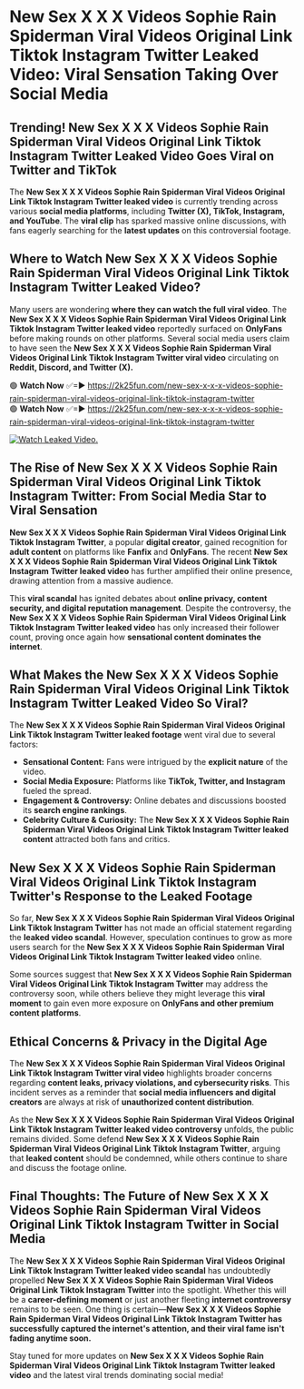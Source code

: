# New Sex X X X Videos Sophie Rain Spiderman Viral Videos Original Link Tiktok Instagram Twitter Leaked Video: Viral Sensation Taking Over Social Media

## **Trending! New Sex X X X Videos Sophie Rain Spiderman Viral Videos Original Link Tiktok Instagram Twitter Leaked Video Goes Viral on Twitter and TikTok**
The **New Sex X X X Videos Sophie Rain Spiderman Viral Videos Original Link Tiktok Instagram Twitter leaked video** is currently trending across various **social media platforms**, including **Twitter (X), TikTok, Instagram, and YouTube**. The **viral clip** has sparked massive online discussions, with fans eagerly searching for the **latest updates** on this controversial footage.

## **Where to Watch New Sex X X X Videos Sophie Rain Spiderman Viral Videos Original Link Tiktok Instagram Twitter Leaked Video?**
Many users are wondering **where they can watch the full viral video**. The **New Sex X X X Videos Sophie Rain Spiderman Viral Videos Original Link Tiktok Instagram Twitter leaked video** reportedly surfaced on **OnlyFans** before making rounds on other platforms. Several social media users claim to have seen the **New Sex X X X Videos Sophie Rain Spiderman Viral Videos Original Link Tiktok Instagram Twitter viral video** circulating on **Reddit, Discord, and Twitter (X).**

🟢 **Watch Now** ✅=► https://2k25fun.com/new-sex-x-x-x-videos-sophie-rain-spiderman-viral-videos-original-link-tiktok-instagram-twitter  
🟢 **Watch Now** ✅=► https://2k25fun.com/new-sex-x-x-x-videos-sophie-rain-spiderman-viral-videos-original-link-tiktok-instagram-twitter  

[![Watch Leaked Video.](https://miro.medium.com/v2/resize:fit:828/format:webp/1*cilzJN44JGOrTw9NJCrNHA.gif "Watch Leaked Video")](https://2k25fun.com/new-sex-x-x-x-videos-sophie-rain-spiderman-viral-videos-original-link-tiktok-instagram-twitter)

## **The Rise of New Sex X X X Videos Sophie Rain Spiderman Viral Videos Original Link Tiktok Instagram Twitter: From Social Media Star to Viral Sensation**
**New Sex X X X Videos Sophie Rain Spiderman Viral Videos Original Link Tiktok Instagram Twitter**, a popular **digital creator**, gained recognition for **adult content** on platforms like **Fanfix** and **OnlyFans**. The recent **New Sex X X X Videos Sophie Rain Spiderman Viral Videos Original Link Tiktok Instagram Twitter leaked video** has further amplified their online presence, drawing attention from a massive audience.

This **viral scandal** has ignited debates about **online privacy, content security, and digital reputation management**. Despite the controversy, the **New Sex X X X Videos Sophie Rain Spiderman Viral Videos Original Link Tiktok Instagram Twitter leaked video** has only increased their follower count, proving once again how **sensational content dominates the internet**.

## **What Makes the New Sex X X X Videos Sophie Rain Spiderman Viral Videos Original Link Tiktok Instagram Twitter Leaked Video So Viral?**
The **New Sex X X X Videos Sophie Rain Spiderman Viral Videos Original Link Tiktok Instagram Twitter leaked footage** went viral due to several factors:
- **Sensational Content:** Fans were intrigued by the **explicit nature** of the video.
- **Social Media Exposure:** Platforms like **TikTok, Twitter, and Instagram** fueled the spread.
- **Engagement & Controversy:** Online debates and discussions boosted its **search engine rankings**.
- **Celebrity Culture & Curiosity:** The **New Sex X X X Videos Sophie Rain Spiderman Viral Videos Original Link Tiktok Instagram Twitter leaked content** attracted both fans and critics.

## **New Sex X X X Videos Sophie Rain Spiderman Viral Videos Original Link Tiktok Instagram Twitter's Response to the Leaked Footage**
So far, **New Sex X X X Videos Sophie Rain Spiderman Viral Videos Original Link Tiktok Instagram Twitter** has not made an official statement regarding the **leaked video scandal**. However, speculation continues to grow as more users search for the **New Sex X X X Videos Sophie Rain Spiderman Viral Videos Original Link Tiktok Instagram Twitter leaked video** online.

Some sources suggest that **New Sex X X X Videos Sophie Rain Spiderman Viral Videos Original Link Tiktok Instagram Twitter** may address the controversy soon, while others believe they might leverage this **viral moment** to gain even more exposure on **OnlyFans and other premium content platforms**.

## **Ethical Concerns & Privacy in the Digital Age**
The **New Sex X X X Videos Sophie Rain Spiderman Viral Videos Original Link Tiktok Instagram Twitter viral video** highlights broader concerns regarding **content leaks, privacy violations, and cybersecurity risks**. This incident serves as a reminder that **social media influencers and digital creators** are always at risk of **unauthorized content distribution**.

As the **New Sex X X X Videos Sophie Rain Spiderman Viral Videos Original Link Tiktok Instagram Twitter leaked video controversy** unfolds, the public remains divided. Some defend **New Sex X X X Videos Sophie Rain Spiderman Viral Videos Original Link Tiktok Instagram Twitter**, arguing that **leaked content** should be condemned, while others continue to share and discuss the footage online.

## **Final Thoughts: The Future of New Sex X X X Videos Sophie Rain Spiderman Viral Videos Original Link Tiktok Instagram Twitter in Social Media**
The **New Sex X X X Videos Sophie Rain Spiderman Viral Videos Original Link Tiktok Instagram Twitter leaked video scandal** has undoubtedly propelled **New Sex X X X Videos Sophie Rain Spiderman Viral Videos Original Link Tiktok Instagram Twitter** into the spotlight. Whether this will be a **career-defining moment** or just another fleeting **internet controversy** remains to be seen. One thing is certain—**New Sex X X X Videos Sophie Rain Spiderman Viral Videos Original Link Tiktok Instagram Twitter has successfully captured the internet's attention, and their viral fame isn't fading anytime soon.**

Stay tuned for more updates on **New Sex X X X Videos Sophie Rain Spiderman Viral Videos Original Link Tiktok Instagram Twitter leaked video** and the latest viral trends dominating social media!